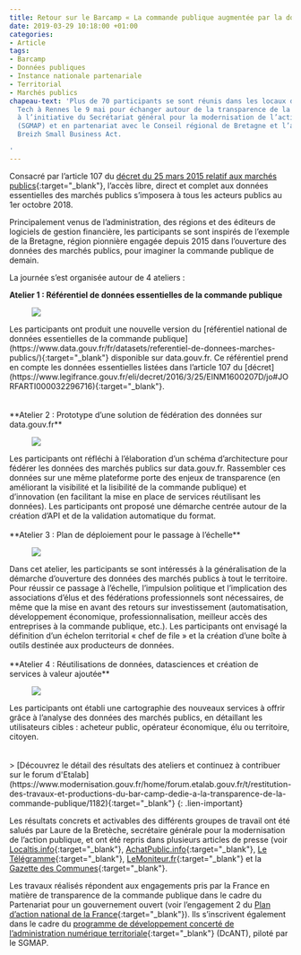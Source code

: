 ```yaml
---
title: Retour sur le Barcamp « La commande publique augmentée par la donnée »
date: 2019-03-29 10:18:00 +01:00
categories:
- Article
tags:
- Barcamp
- Données publiques
- Instance nationale partenariale
- Territorial
- Marchés publics
chapeau-text: 'Plus de 70 participants se sont réunis dans les locaux de la French
  Tech à Rennes le 9 mai pour échanger autour de la transparence de la commande publique,
  à l’initiative du Secrétariat général pour la modernisation de l’action publique
  (SGMAP) et en partenariat avec le Conseil régional de Bretagne et l’association
  Breizh Small Business Act.

'
---
```


Consacré par l’article 107 du [décret du 25 mars 2015 relatif aux marchés publics](https://www.legifrance.gouv.fr/eli/decret/2016/3/25/EINM1600207D/jo#JORFARTI000032296716){:target="_blank"}, l’accès libre, direct et complet aux données essentielles des marchés publics s’imposera à tous les acteurs publics au 1er octobre 2018.

Principalement venus de l’administration, des régions et des éditeurs de logiciels de gestion financière, les participants se sont inspirés de l’exemple de la Bretagne, région pionnière engagée depuis 2015 dans l’ouverture des données des marchés publics, pour imaginer la commande publique de demain.

La journée s’est organisée autour de 4 ateliers :

**Atelier 1 : Référentiel de données essentielles de la commande publique**
<figure class='image-left' style='width: 40%; margin-right: 10px;'><img src="/uploads/capture-at1-300x218.png"/>
</figure>Les participants ont produit une nouvelle version du [référentiel national de données essentielles de la commande publique](https://www.data.gouv.fr/fr/datasets/referentiel-de-donnees-marches-publics/){:target="_blank"} disponible sur data.gouv.fr. Ce référentiel prend en compte les données essentielles listées dans l’article 107 du [décret](https://www.legifrance.gouv.fr/eli/decret/2016/3/25/EINM1600207D/jo#JORFARTI000032296716){:target="_blank"}.<br>
<br>
<br>
**Atelier 2 : Prototype d’une solution de fédération des données sur data.gouv.fr**
<figure class='image-left' style='width: 40%; margin-right: 10px;'><img src="/uploads/capture-at2-300x227_0.png"/>
</figure>Les participants ont réfléchi à l’élaboration d’un schéma d’architecture pour fédérer les données des marchés publics sur data.gouv.fr. Rassembler ces données sur une même plateforme porte des enjeux de transparence (en améliorant la visibilité et la lisibilité de la commande publique) et d’innovation (en facilitant la mise en place de services réutilisant les données). Les participants ont proposé une démarche centrée autour de la création d’API et de la validation automatique du format.
<br>
<br>
**Atelier 3 : Plan de déploiement pour le passage à l’échelle**
<figure class='image-left' style='width: 40%; margin-right: 10px;'><img src="/uploads/capture-at1-300x218-3adec7.png"/>
</figure>Dans cet atelier, les participants se sont intéressés à la généralisation de la démarche d’ouverture des données des marchés publics à tout le territoire. Pour réussir ce passage à l’échelle, l’impulsion politique et l’implication des associations d’élus et des fédérations professionnels sont nécessaires, de même que la mise en avant des retours sur investissement (automatisation, développement économique, professionnalisation, meilleur accès des entreprises à la commande publique, etc.). Les participants ont envisagé la définition d’un échelon territorial « chef de file » et la création d’une boîte à outils destinée aux producteurs de données.
<br>
<br>
**Atelier 4 : Réutilisations de données, datasciences et création de services à valeur ajoutée**
<figure class='image-left' style='width: 40%; margin-right: 10px;'><img src="/uploads/captureb-300x213.png"/>
</figure>Les participants ont établi une cartographie des nouveaux services à offrir grâce à l’analyse des données des marchés publics, en détaillant les utilisateurs cibles : acheteur public, opérateur économique, élu ou territoire, citoyen.
<br>
<br>
<br>
> [Découvrez le détail des résultats des ateliers et continuez à contribuer sur le forum d'Etalab](https://www.modernisation.gouv.fr/home/forum.etalab.gouv.fr/t/restitution-des-travaux-et-productions-du-bar-camp-dedie-a-la-transparence-de-la-commande-publique/1182){:target="_blank"}
{: .lien-important}

Les résultats concrets et activables des différents groupes de travail ont été salués par Laure de la Bretèche, secrétaire générale pour la modernisation de l’action publique, et ont été repris dans plusieurs articles de presse (voir [Localtis.info](http://breizhsmallbusinessact.fr/wp-content/uploads/2016/03/Localtis.info-17mai2016-Open-data-_-la-Bretagne-principal-initiateur-du-futur-r%C3%A9f%C3%A9rentiel-national-des-donn%C3%A9es-essentielles-de-march%C3%A9s-publics.pdf){:target="_blank"}, [AchatPublic.info](http://breizhsmallbusinessact.fr/wp-content/uploads/2016/03/Localtis.info-17mai2016-Open-data-_-la-Bretagne-principal-initiateur-du-futur-r%C3%A9f%C3%A9rentiel-national-des-donn%C3%A9es-essentielles-de-march%C3%A9s-publics.pdf){:target="_blank"}, [Le Télégramme](http://breizhsmallbusinessact.fr/wp-content/uploads/2012/04/LeT%C3%A9l%C3%A9gramme-6mai2016.pdf){:target="_blank"}, [LeMoniteur.fr](http://breizhsmallbusinessact.fr/wp-content/uploads/2016/03/LeMoniteur-10mai2016-La-Bretagne-teste-la-commande-publique-2.0.pdf){:target="_blank"} et la [Gazette des Communes](http://breizhsmallbusinessact.fr/wp-content/uploads/2016/03/Lagazette.fr-12mai2016-Quand-l%E2%80%99ouverture-des-donn%C3%A9es-augmente-la-commande-publique.pdf){:target="_blank"}.

Les travaux réalisés répondent aux engagements pris par la France en matière de transparence de la commande publique dans le cadre du Partenariat pour un gouvernement ouvert (voir l’engagement 2 du [Plan d’action national de la France](http://www.modernisation.gouv.fr/laction-publique-se-transforme/en-ouvrant-les-donnees-publiques/gouvernement-ouvert-la-france-publie-son-plan-daction-national-ogp){:target="_blank"}). Ils s’inscrivent également dans le cadre du [programme de développement concerté de l’administration numérique territoriale](https://www.modernisation.gouv.fr/home/commande-publique-simplifiee-dematerialisee-territoires-lancent-prefiguration){:target="_blank"} (DcANT), piloté par le SGMAP.